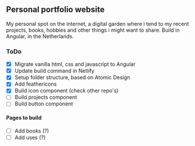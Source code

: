 ## Personal portfolio website
My personal spot on the internet, a digital garden where i tend to my recent projects, books, hobbies and other things i might want to share.
Build in Angular, in the Netherlands.

### ToDo
- [x] Migrate vanilla html, css and javascript to Angular
- [X] Update build command in Netlify
- [X] Setup folder structure, based on Atomic Design
- [X] Add feathericons
- [X] Build icon component (check other repo's)
- [ ] Build projects component
- [ ] Build button component

#### Pages to build
- [ ] Add books (?)
- [ ] Add uses (?)